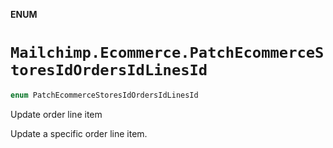 **ENUM**

# `Mailchimp.Ecommerce.PatchEcommerceStoresIdOrdersIdLinesId`

```swift
enum PatchEcommerceStoresIdOrdersIdLinesId
```

Update order line item

Update a specific order line item.
